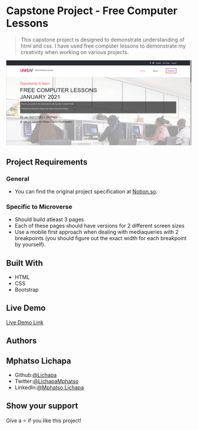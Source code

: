 
# Capstone Project - Free Computer Lessons
>This capstone project is designed to demonstrate understanding of html and css. I have used free computer lessons to demonstrate my creativity when working on various projects. 

![screenshot](./assets/images/Screenshot.png)

## Project Requirements

### General
- You can find the original project specification at [Notion.so](https://www.notion.so/HTML-CSS-capstone-project-Conference-page-ed3efca4b9824484a9df7f9f24067ff7).

### Specific to Microverse
- Should build atleast 3 pages
- Each of these pages should have versions for 2 different screen sizes 
- Use a mobile first approach when dealing with mediaqueries with 2 breakpoints (you should figure out the exact width for each breakpoint by yourself).

## Built With

- HTML
- CSS
- Bootstrap

## Live Demo

[Live Demo Link](https://lichapa.github.io/FreeComputerLessons/)

## Authors

## Mphatso Lichapa
- Github:[@Lichapa](https://github.com/Lichapa/)
- Twitter:[@LichapaMphatso](https://twitter.com/LichapaMphatso)
- LinkedIn:[@Mphatso Lichapa](https://www.linkedin.com/in/mphatsolichapa)

## Show your support

Give a ⭐️ if you like this project!
